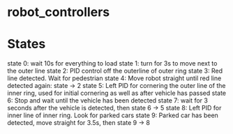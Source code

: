 # robot_controllers
<h1>States</h1>


state 0: wait 10s for everything to load
state 1: turn for 3s to move next to the outer line
state 2: PID control off the outerline of outer ring
state 3: Red line detected. Wait for pedestrian
state 4: Move robot straight until red line detected again: state -> 2
state 5: Left PID for cornering the outer line of the inner ring,
         used for initial cornering as well as after vehicle has passed
state 6: Stop and wait until the vehicle has been detected
state 7: wait for 3 seconds after the vehicle is detected, then state 6 -> 5
state 8: Left PID for inner line of inner ring. Look for parked cars
state 9: Parked car has been detected, move straight for 3.5s, then state 9 -> 8
